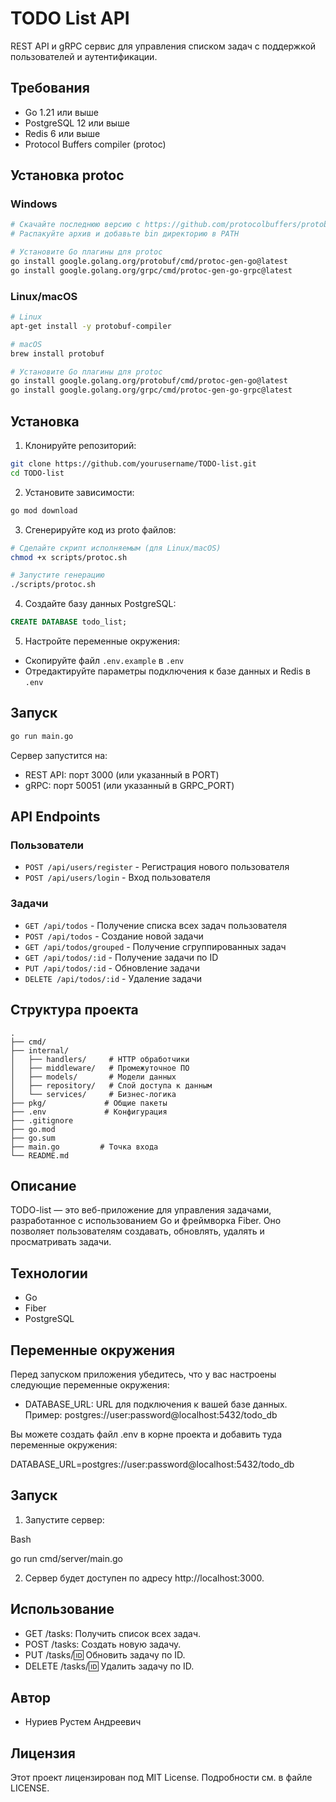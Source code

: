 # TODO List API

REST API и gRPC сервис для управления списком задач с поддержкой пользователей и аутентификации.

## Требования

- Go 1.21 или выше
- PostgreSQL 12 или выше
- Redis 6 или выше
- Protocol Buffers compiler (protoc)

## Установка protoc

### Windows
```bash
# Скачайте последнюю версию с https://github.com/protocolbuffers/protobuf/releases
# Распакуйте архив и добавьте bin директорию в PATH

# Установите Go плагины для protoc
go install google.golang.org/protobuf/cmd/protoc-gen-go@latest
go install google.golang.org/grpc/cmd/protoc-gen-go-grpc@latest
```

### Linux/macOS
```bash
# Linux
apt-get install -y protobuf-compiler

# macOS
brew install protobuf

# Установите Go плагины для protoc
go install google.golang.org/protobuf/cmd/protoc-gen-go@latest
go install google.golang.org/grpc/cmd/protoc-gen-go-grpc@latest
```

## Установка

1. Клонируйте репозиторий:
```bash
git clone https://github.com/yourusername/TODO-list.git
cd TODO-list
```

2. Установите зависимости:
```bash
go mod download
```

3. Сгенерируйте код из proto файлов:
```bash
# Сделайте скрипт исполняемым (для Linux/macOS)
chmod +x scripts/protoc.sh

# Запустите генерацию
./scripts/protoc.sh
```

4. Создайте базу данных PostgreSQL:
```sql
CREATE DATABASE todo_list;
```

5. Настройте переменные окружения:
- Скопируйте файл `.env.example` в `.env`
- Отредактируйте параметры подключения к базе данных и Redis в `.env`

## Запуск

```bash
go run main.go
```

Сервер запустится на:
- REST API: порт 3000 (или указанный в PORT)
- gRPC: порт 50051 (или указанный в GRPC_PORT)

## API Endpoints

### Пользователи

- `POST /api/users/register` - Регистрация нового пользователя
- `POST /api/users/login` - Вход пользователя

### Задачи

- `GET /api/todos` - Получение списка всех задач пользователя
- `POST /api/todos` - Создание новой задачи
- `GET /api/todos/grouped` - Получение сгруппированных задач
- `GET /api/todos/:id` - Получение задачи по ID
- `PUT /api/todos/:id` - Обновление задачи
- `DELETE /api/todos/:id` - Удаление задачи

## Структура проекта

```
.
├── cmd/
├── internal/
│   ├── handlers/     # HTTP обработчики
│   ├── middleware/   # Промежуточное ПО
│   ├── models/       # Модели данных
│   ├── repository/   # Слой доступа к данным
│   └── services/     # Бизнес-логика
├── pkg/             # Общие пакеты
├── .env             # Конфигурация
├── .gitignore
├── go.mod
├── go.sum
├── main.go         # Точка входа
└── README.md
```

## Описание

TODO-list — это веб-приложение для управления задачами, разработанное с использованием Go и фреймворка Fiber. Оно позволяет пользователям создавать, обновлять, удалять и просматривать задачи.

## Технологии

- Go
- Fiber
- PostgreSQL 
 ## Переменные окружения

Перед запуском приложения убедитесь, что у вас настроены следующие переменные окружения:

- DATABASE_URL: URL для подключения к вашей базе данных. Пример: postgres://user:password@localhost:5432/todo_db

Вы можете создать файл .env в корне проекта и добавить туда переменные окружения:


DATABASE_URL=postgres://user:password@localhost:5432/todo_db

## Запуск

1. Запустите сервер:


Bash


go run cmd/server/main.go


2. Сервер будет доступен по адресу http://localhost:3000.

## Использование

- GET /tasks: Получить список всех задач.
- POST /tasks: Создать новую задачу.
- PUT /tasks/:id: Обновить задачу по ID.
- DELETE /tasks/:id: Удалить задачу по ID.

## Автор

- Нуриев Рустем Андреевич


## Лицензия

Этот проект лицензирован под MIT License. Подробности см. в файле LICENSE.


